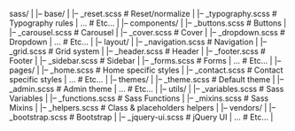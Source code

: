 sass/
|
|– base/
| |– \_reset.scss # Reset/normalize
| |– \_typography.scss # Typography rules
| ... # Etc…
|
|– components/
| |– \_buttons.scss # Buttons
| |– \_carousel.scss # Carousel
| |– \_cover.scss # Cover
| |– \_dropdown.scss # Dropdown
| ... # Etc…
|
|– layout/
| |– \_navigation.scss # Navigation
| |– \_grid.scss # Grid system
| |– \_header.scss # Header
| |– \_footer.scss # Footer
| |– \_sidebar.scss # Sidebar
| |– \_forms.scss # Forms
| ... # Etc…
|
|– pages/
| |– \_home.scss # Home specific styles
| |– \_contact.scss # Contact specific styles
| ... # Etc…
|
|– themes/
| |– \_theme.scss # Default theme
| |– \_admin.scss # Admin theme
| ... # Etc…
|
|– utils/
| |– \_variables.scss # Sass Variables
| |– \_functions.scss # Sass Functions
| |– \_mixins.scss # Sass Mixins
| |– \_helpers.scss # Class & placeholders helpers
|
|– vendors/
| |– \_bootstrap.scss # Bootstrap
| |– \_jquery-ui.scss # jQuery UI
| ... # Etc…
|

